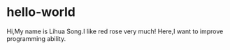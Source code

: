 # hello-world
Hi,My name is Lihua Song.I like red rose very much!
Here,I want to improve programming ability.
